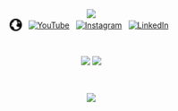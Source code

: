 <div align="center">
    <img align=top src=https://capsule-render.vercel.app/api?type=slice&color=0384fc&height=100&section=header&text=iamtomhewitt&fontSize=60&fontColor=000)/>
</div>

<div align="center">
	<a href="https://iamtomhewitt.github.io/website/#/"><img align="center" alt="Website" width="22px" src="https://raw.githubusercontent.com/iconic/open-iconic/master/svg/globe.svg" /></a>&nbsp;&nbsp;
	<a href="https://www.youtube.com/user/tomhewittification/videos?view_as=subscriber"><img align="center" alt="YouTube" width="22px" src="https://cdn.jsdelivr.net/npm/simple-icons@v3/icons/youtube.svg" /></a>&nbsp;&nbsp;
	<a href="https://www.instagram.com/iamtomhewitt/"><img align="center" alt="Instagram" width="22px" src="https://cdn.jsdelivr.net/npm/simple-icons@v3/icons/instagram.svg" /></a>&nbsp;&nbsp;
	<a href="https://www.linkedin.com/in/thomas-hewitt-ab7724a8/"><img align="center" alt="LinkedIn" width="22px" src="https://cdn.jsdelivr.net/npm/simple-icons@v3/icons/linkedin.svg" /></a>&nbsp;&nbsp;
</div>

<p>&nbsp;&nbsp;</p>

<p align="center">
	<img src="https://badges.pufler.dev/repos/iamtomhewitt" />
	<img src="https://badges.pufler.dev/commits/yearly/iamtomhewitt" />
</p>

<p>&nbsp;&nbsp;</p>

<div align="center">
    <img align=center src="https://github-readme-stats.vercel.app/api?username=iamtomhewitt&hide_border=true"/>
<div>
